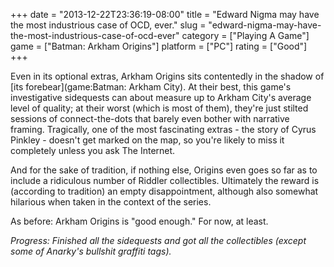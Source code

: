 +++
date = "2013-12-22T23:36:19-08:00"
title = "Edward Nigma may have the most industrious case of OCD, ever."
slug = "edward-nigma-may-have-the-most-industrious-case-of-ocd-ever"
category = ["Playing A Game"]
game = ["Batman: Arkham Origins"]
platform = ["PC"]
rating = ["Good"]
+++

Even in its optional extras, Arkham Origins sits contentedly in the shadow of [its forebear](game:Batman: Arkham City).  At their best, this game's investigative sidequests can about measure up to Arkham City's average level of quality; at their worst (which is most of them), they're just stilted sessions of connect-the-dots that barely even bother with narrative framing.  Tragically, one of the most fascinating extras - the story of Cyrus Pinkley - doesn't get marked on the map, so you're likely to miss it completely unless you ask The Internet.

And for the sake of tradition, if nothing else, Origins even goes so far as to include a ridiculous number of Riddler collectibles.  Ultimately the reward is (according to tradition) an empty disappointment, although also somewhat hilarious when taken in the context of the series.

As before: Arkham Origins is "good enough."  For now, at least.

<i>Progress: Finished all the sidequests and got all the collectibles (except some of Anarky's bullshit graffiti tags).</i>
